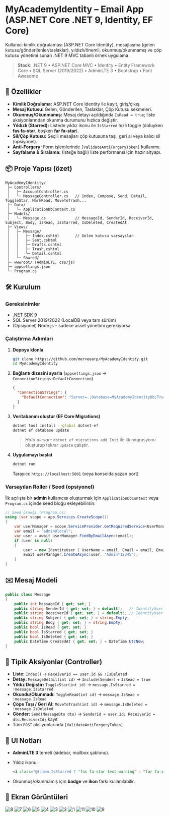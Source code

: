 # MyAcademyIdentity – Email App (ASP.NET Core .NET 9, Identity, EF Core)

Kullanıcı kimlik doğrulaması (ASP.NET Core Identity), mesajlaşma (gelen kutusu/gönderilenler/taslaklar), yıldızlı/önemli, okunmuş/okunmamış ve çöp kutusu yönetimi sunan .NET 9 MVC tabanlı örnek uygulama.

> **Stack:** .NET 9 • ASP.NET Core MVC • Identity • Entity Framework Core • SQL Server (2019/2022) • AdminLTE 3 • Bootstrap • Font Awesome

## 🚀 Özellikler

* **Kimlik Doğrulama:** ASP.NET Core Identity ile kayıt, giriş/çıkış.
* **Mesaj Kutusu:** Gelen, Gönderilen, Taslaklar, Çöp Kutusu sekmeleri.
* **Okunmuş/Okunmamış:** Mesaj detayı açıldığında `IsRead = true`; liste aksiyonlarından okunma durumunu hızlıca değiştir.
* **Yıldızlı (Starred):** Listede yıldız ikonu ile `IsStarred` hızlı toggle (doluyken **fas fa-star**, boşken **far fa-star**).
* **Sil/Çöp Kutusu:** Seçili mesajları çöp kutusuna taşı, geri al veya kalıcı sil (opsiyonel).
* **Anti‑Forgery:** Form işlemlerinde `[ValidateAntiForgeryToken]` kullanımı.
* **Sayfalama & Sıralama:** (İsteğe bağlı) liste performansı için hazır altyapı.

## 📦 Proje Yapısı (özet)

```
MyAcademyIdentity/
 ├─ Controllers/
 │   ├─ AccountController.cs
 │   └─ MessageController.cs   // Index, Compose, Send, Detail, ToggleStar, MarkRead, MoveToTrash...
 ├─ Data/
 │   └─ ApplicationDbContext.cs
 ├─ Models/
 │   └─ Message.cs             // MessageId, SenderId, ReceiverId, Subject, Body, IsRead, IsStarred, IsDeleted, CreatedAt
 ├─ Views/
 │   ├─ Message/
 │   │   ├─ Index.cshtml       // Gelen kutusu varsayılan
 │   │   ├─ Sent.cshtml
 │   │   ├─ Drafts.cshtml
 │   │   ├─ Trash.cshtml
 │   │   └─ Detail.cshtml
 │   └─ Shared/
 ├─ wwwroot/ (AdminLTE, css/js)
 ├─ appsettings.json
 └─ Program.cs
```

## 🛠️ Kurulum

### Gereksinimler

* [.NET SDK 9](https://dotnet.microsoft.com/)
* SQL Server 2019/2022 (LocalDB veya tam sürüm)
* (Opsiyonel) Node.js – sadece asset yönetimi gerekiyorsa

### Çalıştırma Adımları

1. **Depoyu klonla**

   ```bash
   git clone https://github.com/merveearp/MyAcademyIdentity.git
   cd MyAcademyIdentity
   ```
2. **Bağlantı dizesini ayarla** (`appsettings.json` → `ConnectionStrings:DefaultConnection`)

   ```json
   {
     "ConnectionStrings": {
       "DefaultConnection": "Server=.;Database=MyAcademyIdentityDb;Trusted_Connection=True;TrustServerCertificate=True;"
     }
   }
   ```
3. **Veritabanını oluştur (EF Core Migrations)**

   ```bash
   dotnet tool install --global dotnet-ef
   dotnet ef database update
   ```

   > *Hata alırsan:* `dotnet ef migrations add Init` ile ilk migrasyonu oluşturup tekrar `update` çalıştır.
4. **Uygulamayı başlat**

   ```bash
   dotnet run
   ```

   Tarayıcı: `https://localhost:5001` (veya konsolda yazan port)

### Varsayılan Roller / Seed (opsiyonel)

İlk açılışta bir **admin** kullanıcısı oluşturmak için `ApplicationDbContext` veya `Program.cs` içinde seed bloğu ekleyebilirsin:

```csharp
// Seed örneği (Program.cs)
using (var scope = app.Services.CreateScope())
{
    var userManager = scope.ServiceProvider.GetRequiredService<UserManager<IdentityUser>>();
    var email = "admin@local";
    var user = await userManager.FindByEmailAsync(email);
    if (user is null)
    {
        user = new IdentityUser { UserName = email, Email = email, EmailConfirmed = true };
        await userManager.CreateAsync(user, "Admin*12345");
    }
}
```

## ✉️ Mesaj Modeli

```csharp
public class Message
{
    public int MessageId { get; set; }
    public string SenderId { get; set; } = default!;   // IdentityUser FK
    public string ReceiverId { get; set; } = default!; // IdentityUser FK
    public string Subject { get; set; } = string.Empty;
    public string Body { get; set; } = string.Empty;
    public bool IsRead { get; set; }
    public bool IsStarred { get; set; }
    public bool IsDeleted { get; set; }
    public DateTime CreatedAt { get; set; } = DateTime.UtcNow;
}
```

## 🔄 Tipik Aksiyonlar (Controller)

* **Liste:** `Index()` → `ReceiverId == user.Id && !IsDeleted`
* **Detay:** `MessageDetail(int id)` → `Include(Sender)` + `IsRead = true`
* **Yıldız Değiştir:** `ToggleStar(int id)` → `message.IsStarred = !message.IsStarred`
* **Okundu/Okunmadı:** `ToggleRead(int id)` → `message.IsRead = !message.IsRead`
* **Çöpe Taşı / Geri Al:** `MoveToTrash(int id)` → `message.IsDeleted = !message.IsDeleted`
* **Gönder:** `Send(MessageDto dto)` → `SenderId = user.Id; ReceiverId = dto.ReceiverId;` kayıt
* Tüm `POST` aksiyonlarında `[ValidateAntiForgeryToken]`

## 🧩 UI Notları

* **AdminLTE 3** temeli (sidebar, mailbox şablonu).
* Yıldız ikonu:


  ```html
  <i class="@(item.IsStarred ? "fas fa-star text-warning" : "far fa-star text-muted")"></i>
  ```
* Okunmuş/okunmamış için **badge** ve **ikon** farkı kullanılabilir.

## 📸 Ekran Görüntüleri
![8](https://github.com/user-attachments/assets/15c40bad-32dc-44aa-a6d3-7f4d817d6e1e)
![7](https://github.com/user-attachments/assets/18402606-48e1-4d5e-8a3a-f0d5f3d5ccb7)
![6](https://github.com/user-attachments/assets/dadfddbe-483e-43d4-9c9c-da8869ab93f4)
![5](https://github.com/user-attachments/assets/af7795f4-10f9-42cf-b083-a94fb1a4b5ac)
![4](https://github.com/user-attachments/assets/a534ca02-a301-4cbc-b022-a3e562442734)
![3](https://github.com/user-attachments/assets/b2d320a0-eb0e-4572-822e-2a5d1b240e50)
![2](https://github.com/user-attachments/assets/b7f7c89d-b137-41c6-a41b-3fd07d9c69f5)
![1](https://github.com/user-attachments/assets/5e74394d-f1ff-4b77-822b-ded00e05975d)
![11](https://github.com/user-attachments/assets/33f6f07a-fb90-429f-a070-18ae5edca770)
![10](https://github.com/user-attachments/assets/22c25590-117d-467b-89c5-40b93ba450d8)
![9](https://github.com/user-attachments/assets/7870b531-8c01-4949-83dc-b6e1f4591089)

